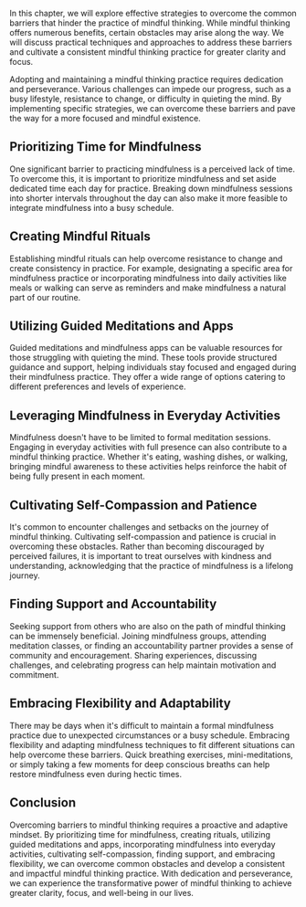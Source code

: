 
In this chapter, we will explore effective strategies to overcome the common barriers that hinder the practice of mindful thinking. While mindful thinking offers numerous benefits, certain obstacles may arise along the way. We will discuss practical techniques and approaches to address these barriers and cultivate a consistent mindful thinking practice for greater clarity and focus.

Adopting and maintaining a mindful thinking practice requires dedication and perseverance. Various challenges can impede our progress, such as a busy lifestyle, resistance to change, or difficulty in quieting the mind. By implementing specific strategies, we can overcome these barriers and pave the way for a more focused and mindful existence.

**Prioritizing Time for Mindfulness**
-------------------------------------

One significant barrier to practicing mindfulness is a perceived lack of time. To overcome this, it is important to prioritize mindfulness and set aside dedicated time each day for practice. Breaking down mindfulness sessions into shorter intervals throughout the day can also make it more feasible to integrate mindfulness into a busy schedule.

**Creating Mindful Rituals**
----------------------------

Establishing mindful rituals can help overcome resistance to change and create consistency in practice. For example, designating a specific area for mindfulness practice or incorporating mindfulness into daily activities like meals or walking can serve as reminders and make mindfulness a natural part of our routine.

**Utilizing Guided Meditations and Apps**
-----------------------------------------

Guided meditations and mindfulness apps can be valuable resources for those struggling with quieting the mind. These tools provide structured guidance and support, helping individuals stay focused and engaged during their mindfulness practice. They offer a wide range of options catering to different preferences and levels of experience.

**Leveraging Mindfulness in Everyday Activities**
-------------------------------------------------

Mindfulness doesn't have to be limited to formal meditation sessions. Engaging in everyday activities with full presence can also contribute to a mindful thinking practice. Whether it's eating, washing dishes, or walking, bringing mindful awareness to these activities helps reinforce the habit of being fully present in each moment.

**Cultivating Self-Compassion and Patience**
--------------------------------------------

It's common to encounter challenges and setbacks on the journey of mindful thinking. Cultivating self-compassion and patience is crucial in overcoming these obstacles. Rather than becoming discouraged by perceived failures, it is important to treat ourselves with kindness and understanding, acknowledging that the practice of mindfulness is a lifelong journey.

**Finding Support and Accountability**
--------------------------------------

Seeking support from others who are also on the path of mindful thinking can be immensely beneficial. Joining mindfulness groups, attending meditation classes, or finding an accountability partner provides a sense of community and encouragement. Sharing experiences, discussing challenges, and celebrating progress can help maintain motivation and commitment.

**Embracing Flexibility and Adaptability**
------------------------------------------

There may be days when it's difficult to maintain a formal mindfulness practice due to unexpected circumstances or a busy schedule. Embracing flexibility and adapting mindfulness techniques to fit different situations can help overcome these barriers. Quick breathing exercises, mini-meditations, or simply taking a few moments for deep conscious breaths can help restore mindfulness even during hectic times.

Conclusion
----------

Overcoming barriers to mindful thinking requires a proactive and adaptive mindset. By prioritizing time for mindfulness, creating rituals, utilizing guided meditations and apps, incorporating mindfulness into everyday activities, cultivating self-compassion, finding support, and embracing flexibility, we can overcome common obstacles and develop a consistent and impactful mindful thinking practice. With dedication and perseverance, we can experience the transformative power of mindful thinking to achieve greater clarity, focus, and well-being in our lives.
